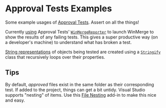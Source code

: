 # Approval Tests Examples
Some example usages of [Approval Tests](https://github.com/approvals/ApprovalTests.Net). Assert on all the things!

Currently [using](https://github.com/richev/ApprovalTestsExamples/blob/master/ApprovalTests.Tests/Properties/AssemblyInfo.cs#L38)
Approval Tests' [`WinMergeReporter`](http://blog.approvaltests.com/2011/12/using-reporters-in-approval-tests.html)
to launch WinMerge to show the results of any failing tests. This gives a super productive way (on a developer's machine) to understand what
has broken a test.

[String representations](https://github.com/richev/ApprovalTestsExamples/blob/master/ApprovalTests.Tests/UserServiceTests.GetUsers_returns_expected_users.approved.txt)
of objects being tested are created using a [`Stringify`](https://github.com/richev/ApprovalTestsExamples/blob/master/ApprovalTests.Tests/Stringify.cs)
class that recursively loops over their properties.

## Tips
By default, *approved* files exist in the same folder as their corresponding test. If added to the project,
things can get a bit untidy. Visual Studio supports "nesting" of items. Use this
[File Nesting](https://marketplace.visualstudio.com/items?itemName=MadsKristensen.FileNesting) add-in to make
this nice and easy.